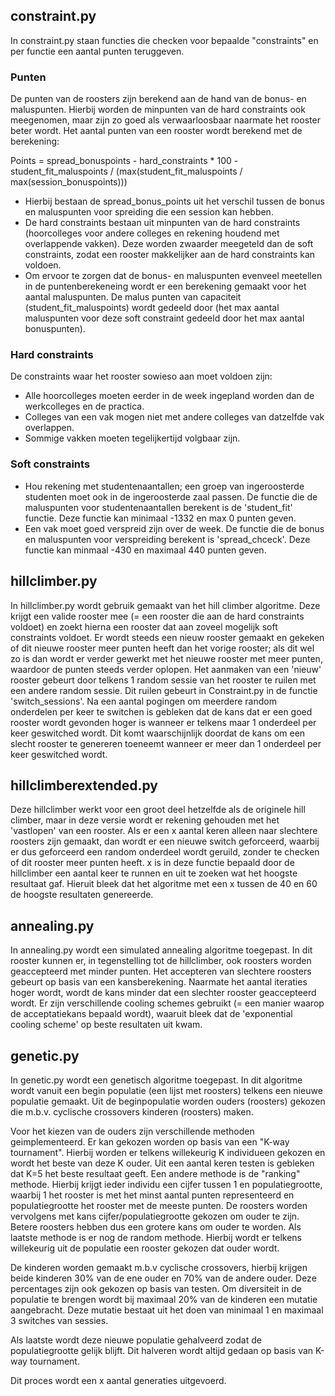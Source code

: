 ## constraint.py

In constraint.py staan functies die checken voor bepaalde "constraints" en per functie een aantal punten teruggeven.

### Punten
De punten van de roosters zijn berekend aan de hand van de bonus- en maluspunten. Hierbij worden de minpunten van de hard constraints ook meegenomen, maar zijn zo goed als verwaarloosbaar naarmate het rooster beter wordt.
Het aantal punten van een rooster wordt berekend met de berekening:

Points = spread_bonuspoints  - hard_constraints * 100  - student_fit_maluspoints / (max(student_fit_maluspoints / max(session_bonuspoints)))

- Hierbij bestaan de spread_bonus_points uit het verschil tussen de bonus en maluspunten voor spreiding die een session kan hebben.
- De hard constraints bestaan uit minpunten van de hard constraints (hoorcolleges voor andere colleges en rekening houdend met overlappende vakken). Deze worden zwaarder meegeteld dan de soft constraints, zodat een rooster makkelijker aan de hard constraints kan voldoen.
- Om ervoor te zorgen dat de bonus- en maluspunten evenveel meetellen in de puntenberekeneing wordt er een berekening gemaakt voor het aantal maluspunten. De malus punten van capaciteit (student_fit_maluspoints) wordt gedeeld door (het max aantal maluspunten voor deze soft constraint gedeeld door het max aantal bonuspunten).


### Hard constraints
De constraints waar het rooster sowieso aan moet voldoen zijn:
- Alle hoorcolleges moeten eerder in de week ingepland worden dan de werkcolleges en de practica.
- Colleges van een vak mogen niet met andere colleges van datzelfde vak overlappen.
- Sommige vakken moeten tegelijkertijd volgbaar zijn.

### Soft constraints
- Hou rekening met studentenaantallen; een groep van ingeroosterde studenten moet ook in de ingeroosterde zaal passen. De functie die de maluspunten voor studentenaantallen berekent is de 'student_fit' functie. Deze functie kan minimaal -1332 en max 0 punten geven.
- Een vak moet goed verspreid zijn over de week. De functie die de bonus en maluspunten voor verspreiding berekent is 'spread_chceck'. Deze functie kan minmaal -430 en maximaal 440 punten geven.

## hillclimber.py

In hillclimber.py wordt gebruik gemaakt van het hill climber algoritme. Deze krijgt een valide rooster mee (= een rooster die aan de hard constraints voldoet) en zoekt hierna een rooster dat aan zoveel mogelijk soft constraints voldoet. Er wordt steeds een nieuw rooster gemaakt en gekeken of dit nieuwe rooster meer punten heeft dan het vorige rooster; als dit wel zo is dan wordt er verder gewerkt met het nieuwe rooster met meer punten, waardoor de punten steeds verder oplopen. Het aanmaken van een 'nieuw' rooster gebeurt door telkens 1 random sessie van het rooster te ruilen met een andere random sessie. Dit ruilen gebeurt in Constraint.py in de functie 'switch_sessions'.
Na een aantal pogingen om meerdere random onderdelen per keer te switchen is gebleken dat de kans dat er een goed rooster wordt gevonden hoger is wanneer er telkens maar 1 onderdeel per keer geswitched wordt. Dit komt waarschijnlijk doordat de kans om een slecht rooster te genereren toeneemt wanneer er meer dan 1 onderdeel per keer geswitched wordt.

## hillclimberextended.py

Deze hillclimber werkt voor een groot deel hetzelfde als de originele hill climber, maar in deze versie wordt er rekening gehouden met het 'vastlopen' van een rooster. Als er een x aantal keren alleen naar slechtere roosters zijn gemaakt, dan wordt er een nieuwe switch geforceerd, waarbij er dus geforceerd een random onderdeel wordt geruild, zonder te checken of dit rooster meer punten heeft. x is in deze functie bepaald door de hillclimber een aantal keer te runnen en uit te zoeken wat het hoogste resultaat gaf. Hieruit bleek dat het algoritme met een x tussen de 40 en 60 de hoogste resultaten genereerde.

## annealing.py

In annealing.py wordt een simulated annealing algoritme toegepast. In dit rooster kunnen er, in tegenstelling tot de hillclimber, ook roosters worden geaccepteerd met minder punten. Het accepteren van slechtere roosters gebeurt op basis van een kansberekening. Naarmate het aantal iteraties hoger wordt, wordt de kans minder dat een slechter rooster geaccepteerd wordt. Er zijn verschillende cooling schemes gebruikt (= een manier waarop de acceptatiekans bepaald wordt), waaruit bleek dat de 'exponential cooling scheme' op beste resultaten uit kwam.

## genetic.py

In genetic.py wordt een genetisch algoritme toegepast. In dit algoritme wordt vanuit een begin populatie (een lijst met roosters) telkens een nieuwe populatie gemaakt. Uit de beginpopulatie worden ouders (roosters) gekozen die m.b.v. cyclische crossovers kinderen (roosters) maken.

Voor het kiezen van de ouders zijn verschillende methoden geimplementeerd. Er kan gekozen worden op basis van een "K-way tournament". Hierbij worden er telkens willekeurig K individueen gekozen en wordt het beste van deze K ouder. Uit een aantal keren testen is gebleken dat K=5 het beste resultaat geeft.
Een andere methode is de "ranking" methode. Hierbij krijgt ieder individu een cijfer tussen 1 en populatiegrootte, waarbij 1 het rooster is met het minst aantal punten representeerd en populatiegrootte het rooster met de meeste punten. De roosters worden vervolgens met kans cijfer/populatiegrootte gekozen om ouder te zijn. Betere roosters hebben dus een grotere kans om ouder te worden.
Als laatste methode is er nog de random methode. Hierbij wordt er telkens willekeurig uit de populatie een rooster gekozen dat ouder wordt.

De kinderen worden gemaakt m.b.v cyclische crossovers, hierbij krijgen beide kinderen 30% van de ene ouder en 70% van de andere ouder. Deze percentages zijn ook gekozen op basis van testen. Om diversiteit in de populatie te brengen wordt bij maximaal 20% van de kinderen een mutatie aangebracht. Deze mutatie bestaat uit het doen van minimaal 1 en maximaal 3 switches van sessies.

Als laatste wordt deze nieuwe populatie gehalveerd zodat de populatiegrootte gelijk blijft. Dit halveren wordt altijd gedaan op basis van K-way tournament.

Dit proces wordt een x aantal generaties uitgevoerd.
